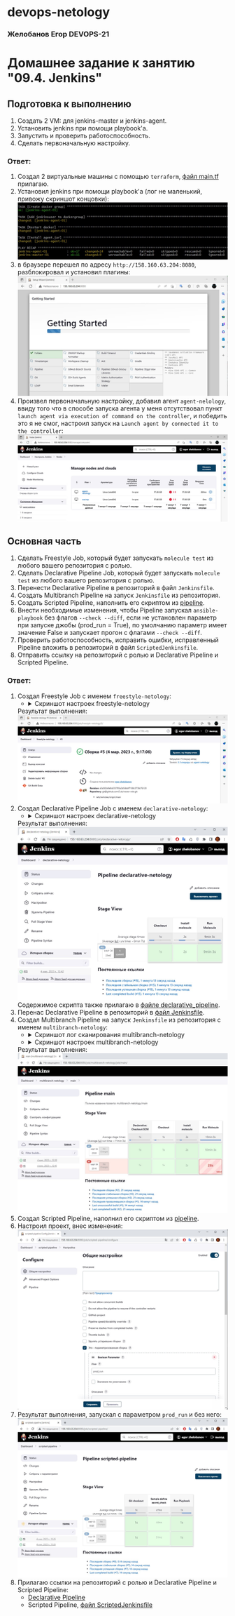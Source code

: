 # devops-netology
### Желобанов Егор DEVOPS-21

# Домашнее задание к занятию "09.4. Jenkins"

## Подготовка к выполнению

1. Создать 2 VM: для jenkins-master и jenkins-agent.
2. Установить jenkins при помощи playbook'a.
3. Запустить и проверить работоспособность.
4. Сделать первоначальную настройку.

### Ответ:
1. Создал 2 виртуальные машины с помощью `terraform`, [файл main.tf](../practice/09.4/terraform/main.tf) прилагаю.
2. Установил jenkins при помощи playbook'a (лог не маленький, привожу скриншот концовки):
    ![](../pics/9.4/ansible-playbook_install_jenkins.jpg)  
3. в браузере перешел по адресу `http://158.160.63.204:8080`, разблокировал и установил плагины:
    ![](../pics/9.4/url_jenkins.jpg)  
4. Произвел первоначальную настройку, добавил агент `agent-nelology`, ввиду того что в способе запуска агента у меня отсутствовал пункт `launch agent via execution of command on the controller`, и победить это я не смог, настроил запуск на `Launch agent by connected it to the controller`:
    ![](../pics/9.4/start_jenkins.jpg)  


## Основная часть

1. Сделать Freestyle Job, который будет запускать `molecule test` из любого вашего репозитория с ролью.
2. Сделать Declarative Pipeline Job, который будет запускать `molecule test` из любого вашего репозитория с ролью.
3. Перенести Declarative Pipeline в репозиторий в файл `Jenkinsfile`.
4. Создать Multibranch Pipeline на запуск `Jenkinsfile` из репозитория.
5. Создать Scripted Pipeline, наполнить его скриптом из [pipeline](../practice/09.4/pipeline).
6. Внести необходимые изменения, чтобы Pipeline запускал `ansible-playbook` без флагов `--check --diff`, если не установлен параметр при запуске джобы (prod_run = True), по умолчанию параметр имеет значение False и запускает прогон с флагами `--check --diff`.
7. Проверить работоспособность, исправить ошибки, исправленный Pipeline вложить в репозиторий в файл `ScriptedJenkinsfile`.
8. Отправить ссылку на репозиторий с ролью и Declarative Pipeline и Scripted Pipeline.

### Ответ:
1. Создал Freestyle Job с именем `freestyle-netology`:
    - <details><summary>Скриншот настроек freestyle-netology</summary>

        ![Настройки freestyle проекта](../pics/9.4/free_job_settings.jpg)

      </details>  
    Результат выполнения:  
    ![](../pics/9.4/free_job_result.jpg)
2. Создал Declarative Pipeline Job с именем `declarative-netology`:
    - <details><summary>Скриншот настроек declarative-netology</summary>

        ![Настройки freestyle проекта](../pics/9.4/declarative_job_settings.jpg)

      </details>  
    Результат выполнения:  
    ![](../pics/9.4/declarative_job_result.jpg)  
    Содержимое скрипта также прилагаю в [файле declarative_pipeline](../practice/09.4/jenkins/declarative_pipeline).
3. Перенас Declarative Pipeline в репозиторий в [файл Jenkinsfile](https://github.com/E-zh/vector-role/blob/main/Jenkinsfile).
4. Создал Multibranch Pipeline на запуск `Jenkinsfile` из репозитория с именем `multibranch-netology`:
    - <details><summary>Скриншот лог сканирования multibranch-netology</summary>

        ![Результат сканирования](../pics/9.4/multibranch_job_scan.jpg)

      </details>
    - <details><summary>Скриншот настроек multibranch-netology</summary>

        ![Результат сканирования](../pics/9.4/multibranch_job_settings.jpg)

      </details>
    Результат выполнения:  
    ![](../pics/9.4/multibranch_job_result.jpg)  
5. Создал Scripted Pipeline, наполнил его скриптом из [pipeline](https://github.com/netology-code/mnt-homeworks/blob/MNT-video/09-ci-04-jenkins/pipeline/Jenkinsfile).  
6. Настроил проект, внес изменения:  
    ![](../pics/9.4/scripted_pipeline_set.jpg)  
7. Результат выполнения, запускал с параметром `prod_run` и без него:
    ![](../pics/9.4/scripted_pipeline_result.jpg)  
8. Прилагаю ссылки на репозиторий с ролью и Declarative Pipeline и Scripted Pipeline:
    * [Declarative Pipeline](https://github.com/E-zh/vector-role/)
    * Scripted Pipeline, [файл ScriptedJenkinsfile](../practice/09.4/jenkins/ScriptedJenkinsfile)
